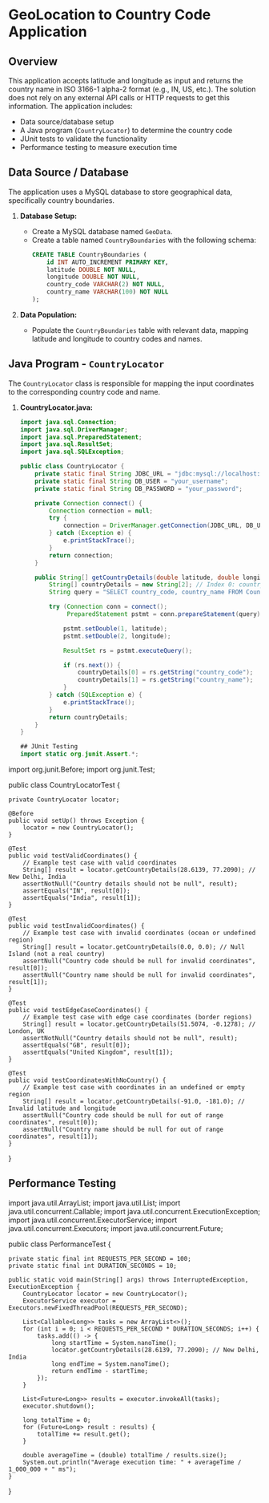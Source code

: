# GeoLocation to Country Code Application

## Overview

This application accepts latitude and longitude as input and returns the country name in ISO 3166-1 alpha-2 format (e.g., IN, US, etc.). The solution does not rely on any external API calls or HTTP requests to get this information. The application includes:
- Data source/database setup
- A Java program (`CountryLocator`) to determine the country code
- JUnit tests to validate the functionality
- Performance testing to measure execution time

## Data Source / Database

The application uses a MySQL database to store geographical data, specifically country boundaries.

1. **Database Setup:**
   - Create a MySQL database named `GeoData`.
   - Create a table named `CountryBoundaries` with the following schema:
     ```sql
     CREATE TABLE CountryBoundaries (
         id INT AUTO_INCREMENT PRIMARY KEY,
         latitude DOUBLE NOT NULL,
         longitude DOUBLE NOT NULL,
         country_code VARCHAR(2) NOT NULL,
         country_name VARCHAR(100) NOT NULL
     );
     ```

2. **Data Population:**
   - Populate the `CountryBoundaries` table with relevant data, mapping latitude and longitude to country codes and names.

## Java Program - `CountryLocator`

The `CountryLocator` class is responsible for mapping the input coordinates to the corresponding country code and name.

1. **CountryLocator.java:**
   ```java
   import java.sql.Connection;
   import java.sql.DriverManager;
   import java.sql.PreparedStatement;
   import java.sql.ResultSet;
   import java.sql.SQLException;

   public class CountryLocator {
       private static final String JDBC_URL = "jdbc:mysql://localhost:3306/GeoData";
       private static final String DB_USER = "your_username";
       private static final String DB_PASSWORD = "your_password";

       private Connection connect() {
           Connection connection = null;
           try {
               connection = DriverManager.getConnection(JDBC_URL, DB_USER, DB_PASSWORD);
           } catch (Exception e) {
               e.printStackTrace();
           }
           return connection;
       }

       public String[] getCountryDetails(double latitude, double longitude) {
           String[] countryDetails = new String[2]; // Index 0: country code, Index 1: country name
           String query = "SELECT country_code, country_name FROM CountryBoundaries WHERE latitude = ? AND longitude = ? LIMIT 1";

           try (Connection conn = connect();
                PreparedStatement pstmt = conn.prepareStatement(query)) {

               pstmt.setDouble(1, latitude);
               pstmt.setDouble(2, longitude);

               ResultSet rs = pstmt.executeQuery();

               if (rs.next()) {
                   countryDetails[0] = rs.getString("country_code");
                   countryDetails[1] = rs.getString("country_name");
               }
           } catch (SQLException e) {
               e.printStackTrace();
           }
           return countryDetails;
       }
   }
   
   ## JUnit Testing
   import static org.junit.Assert.*;
import org.junit.Before;
import org.junit.Test;

public class CountryLocatorTest {

    private CountryLocator locator;

    @Before
    public void setUp() throws Exception {
        locator = new CountryLocator();
    }

    @Test
    public void testValidCoordinates() {
        // Example test case with valid coordinates
        String[] result = locator.getCountryDetails(28.6139, 77.2090); // New Delhi, India
        assertNotNull("Country details should not be null", result);
        assertEquals("IN", result[0]);
        assertEquals("India", result[1]);
    }

    @Test
    public void testInvalidCoordinates() {
        // Example test case with invalid coordinates (ocean or undefined region)
        String[] result = locator.getCountryDetails(0.0, 0.0); // Null Island (not a real country)
        assertNull("Country code should be null for invalid coordinates", result[0]);
        assertNull("Country name should be null for invalid coordinates", result[1]);
    }

    @Test
    public void testEdgeCaseCoordinates() {
        // Example test case with edge case coordinates (border regions)
        String[] result = locator.getCountryDetails(51.5074, -0.1278); // London, UK
        assertNotNull("Country details should not be null", result);
        assertEquals("GB", result[0]);
        assertEquals("United Kingdom", result[1]);
    }

    @Test
    public void testCoordinatesWithNoCountry() {
        // Example test case with coordinates in an undefined or empty region
        String[] result = locator.getCountryDetails(-91.0, -181.0); // Invalid latitude and longitude
        assertNull("Country code should be null for out of range coordinates", result[0]);
        assertNull("Country name should be null for out of range coordinates", result[1]);
    }
}

## Performance Testing

import java.util.ArrayList;
import java.util.List;
import java.util.concurrent.Callable;
import java.util.concurrent.ExecutionException;
import java.util.concurrent.ExecutorService;
import java.util.concurrent.Executors;
import java.util.concurrent.Future;

public class PerformanceTest {

    private static final int REQUESTS_PER_SECOND = 100;
    private static final int DURATION_SECONDS = 10;

    public static void main(String[] args) throws InterruptedException, ExecutionException {
        CountryLocator locator = new CountryLocator();
        ExecutorService executor = Executors.newFixedThreadPool(REQUESTS_PER_SECOND);

        List<Callable<Long>> tasks = new ArrayList<>();
        for (int i = 0; i < REQUESTS_PER_SECOND * DURATION_SECONDS; i++) {
            tasks.add(() -> {
                long startTime = System.nanoTime();
                locator.getCountryDetails(28.6139, 77.2090); // New Delhi, India
                long endTime = System.nanoTime();
                return endTime - startTime;
            });
        }

        List<Future<Long>> results = executor.invokeAll(tasks);
        executor.shutdown();

        long totalTime = 0;
        for (Future<Long> result : results) {
            totalTime += result.get();
        }

        double averageTime = (double) totalTime / results.size();
        System.out.println("Average execution time: " + averageTime / 1_000_000 + " ms");
    }
}
